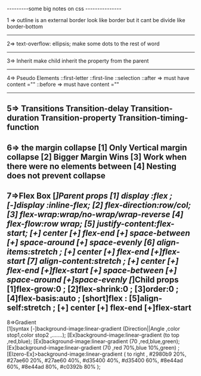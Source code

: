 ---------some big notes on css ---------------

1 => outline
    is an external border look like border but it cant be divide like border-bottom

---

2=> text-overflow: ellipsis;
    make some dots to the rest of word

---

3=> Inherit
    make child inherit the property from the parent

---

4=> Pseudo Elements
    ::first-letter
    ::first-line
    ::selection
    ::after => must have content =""
    ::before => must have content =""

---------------
5=> Transitions
    Transition-delay
    Transition-duration
    Transition-property
    Transition-timing-function
--------------------
6=> the margin collapse
    [1] Only Vertical margin collapse
    [2] Bigger Margin Wins
    [3] Work when there were no elements between 
    [4] Nesting does not prevent collapse
--------------------------
7=>Flex Box
    [*]Parent props
        [1] display :flex ;
            [-]display :inline-flex;
        [2] flex-direction:row<default>/col;
        [3] flex-wrap:wrap<default>/no-wrap/wrap-reverse
        [4] flex-flow:row wrap;
        [5] justify-content:flex-start<default>;
            [+] center          [+] flex-end
            [+] space-between   [+] space-around
                    [+] space-evenly
        [6] align-items:stretch <default>;
            [+] center          [+] flex-end        [+]flex-start
        [7] align-content:stretch <default>;
            [+] center          [+] flex-end        [+]flex-start
            [+] space-between   [+] space-around    [+]space-evenly
    [*]Child props
        [1]flex-grow:0 <default>;
        [2]flex-shrink:0 <default>;
        [3]order:0 <default>;
        [4]flex-basis:auto <default>;
        [short]flex :<flex-grow> <flex-shrink> <flex-basis>
        [5]align-self:stretch <default>;
            [+] center          [+] flex-end        [+]flex-start
---------------------------------------------
8=>Gradient   
    [1]syntax
        [-]background-image:linear-gradient (Direction||Angle ,color stop1,color stop2 ,.......);
        [Ex]background-image:linear-gradient (to top ,red,blue);
        [Ex]background-image:linear-gradient (70 ,red,blue,green);
        [Ex]background-image:linear-gradient (70 ,red 70%,blue 10%,green) ;
        [Elzero-Ex]>background-image:linear-gradient (
            to right ,
            #2980b9 20%,
            #27ae60 20%,
            #27ae60 40%,
            #d35400 40%,
            #d35400 60%,
            #8e44ad 60%,
            #8e44ad 80%,
            #c0392b 80%
            );
        

